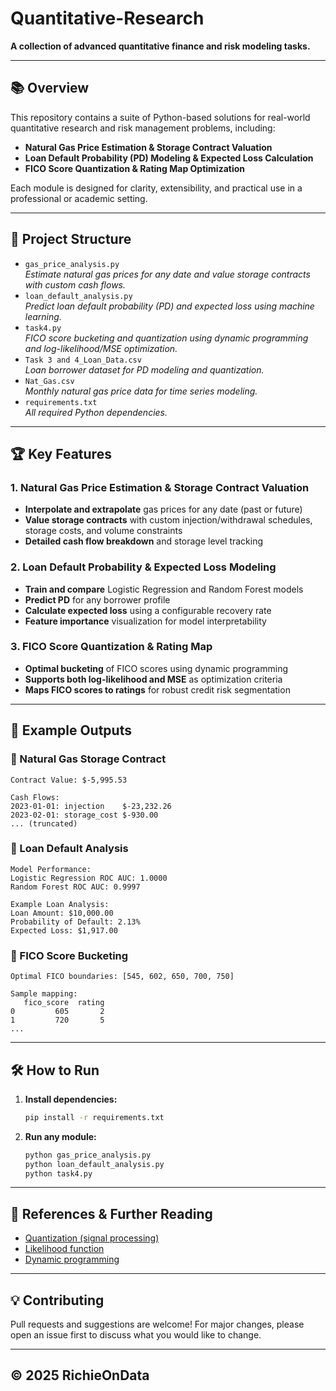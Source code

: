 # Quantitative-Research

**A collection of advanced quantitative finance and risk modeling tasks.**

---

## 📚 Overview
This repository contains a suite of Python-based solutions for real-world quantitative research and risk management problems, including:

- **Natural Gas Price Estimation & Storage Contract Valuation**
- **Loan Default Probability (PD) Modeling & Expected Loss Calculation**
- **FICO Score Quantization & Rating Map Optimization**

Each module is designed for clarity, extensibility, and practical use in a professional or academic setting.

---

## 🚀 Project Structure

- `gas_price_analysis.py`  
  _Estimate natural gas prices for any date and value storage contracts with custom cash flows._
- `loan_default_analysis.py`  
  _Predict loan default probability (PD) and expected loss using machine learning._
- `task4.py`  
  _FICO score bucketing and quantization using dynamic programming and log-likelihood/MSE optimization._
- `Task 3 and 4_Loan_Data.csv`  
  _Loan borrower dataset for PD modeling and quantization._
- `Nat_Gas.csv`  
  _Monthly natural gas price data for time series modeling._
- `requirements.txt`  
  _All required Python dependencies._

---

## 🏆 Key Features

### 1. **Natural Gas Price Estimation & Storage Contract Valuation**
- **Interpolate and extrapolate** gas prices for any date (past or future)
- **Value storage contracts** with custom injection/withdrawal schedules, storage costs, and volume constraints
- **Detailed cash flow breakdown** and storage level tracking

### 2. **Loan Default Probability & Expected Loss Modeling**
- **Train and compare** Logistic Regression and Random Forest models
- **Predict PD** for any borrower profile
- **Calculate expected loss** using a configurable recovery rate
- **Feature importance** visualization for model interpretability

### 3. **FICO Score Quantization & Rating Map**
- **Optimal bucketing** of FICO scores using dynamic programming
- **Supports both log-likelihood and MSE** as optimization criteria
- **Maps FICO scores to ratings** for robust credit risk segmentation

---

## 📝 Example Outputs

### 🔹 Natural Gas Storage Contract
```
Contract Value: $-5,995.53

Cash Flows:
2023-01-01: injection    $-23,232.26
2023-02-01: storage_cost $-930.00
... (truncated)
```

### 🔹 Loan Default Analysis
```
Model Performance:
Logistic Regression ROC AUC: 1.0000
Random Forest ROC AUC: 0.9997

Example Loan Analysis:
Loan Amount: $10,000.00
Probability of Default: 2.13%
Expected Loss: $1,917.00
```

### 🔹 FICO Score Bucketing
```
Optimal FICO boundaries: [545, 602, 650, 700, 750]

Sample mapping:
   fico_score  rating
0         605       2
1         720       5
...
```

---

## 🛠️ How to Run

1. **Install dependencies:**
   ```bash
   pip install -r requirements.txt
   ```
2. **Run any module:**
   ```bash
   python gas_price_analysis.py
   python loan_default_analysis.py
   python task4.py
   ```

---

## 📖 References & Further Reading
- [Quantization (signal processing)](https://en.wikipedia.org/wiki/Quantization_(signal_processing))
- [Likelihood function](https://en.wikipedia.org/wiki/Likelihood_function)
- [Dynamic programming](https://en.wikipedia.org/wiki/Dynamic_programming#Computer_programming)

---

## 💡 Contributing
Pull requests and suggestions are welcome! For major changes, please open an issue first to discuss what you would like to change.

---

## © 2025 RichieOnData
